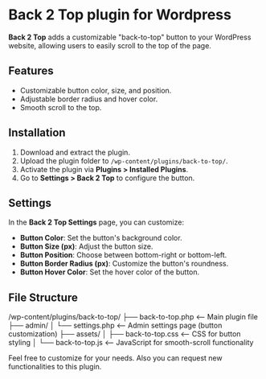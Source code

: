# Back 2 Top plugin for Wordpress

**Back 2 Top** adds a customizable "back-to-top" button to your WordPress website, allowing users to easily scroll to the top of the page.

## Features
- Customizable button color, size, and position.
- Adjustable border radius and hover color.
- Smooth scroll to the top.

## Installation

1. Download and extract the plugin. 
2. Upload the plugin folder to `/wp-content/plugins/back-to-top/`.
3. Activate the plugin via **Plugins > Installed Plugins**.
4. Go to **Settings > Back 2 Top** to configure the button.

## Settings

In the **Back 2 Top Settings** page, you can customize:
- **Button Color**: Set the button's background color.
- **Button Size (px)**: Adjust the button size.
- **Button Position**: Choose between bottom-right or bottom-left.
- **Button Border Radius (px)**: Customize the button's roundness.
- **Button Hover Color**: Set the hover color of the button.

## File Structure

/wp-content/plugins/back-to-top/
    ├── back-to-top.php        <-- Main plugin file
    ├── admin/
    │   └── settings.php      <-- Admin settings page (button customization)
    ├── assets/
    │   ├── back-to-top.css   <-- CSS for button styling
    │   └── back-to-top.js    <-- JavaScript for smooth-scroll functionality

Feel free to customize for your needs. Also you can request new functionalities to this plugin.